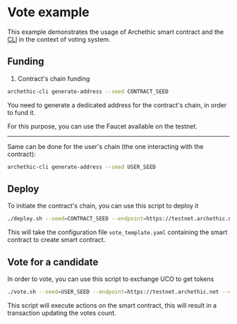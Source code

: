 # Vote example

This example demonstrates the usage of Archethic smart contract and the [CLI](https://github.com/archethic-foundation/archethic-cli) in the context of voting system.

## Funding

1. Contract's chain funding

```bash
archethic-cli generate-address --seed CONTRACT_SEED
```

You  need to generate a dedicated address for the contract's chain, in order to fund it.

For this purpose, you can use the Faucet available on the testnet.

---

Same can be done for the user's chain (the one interacting with the contract):

```bash
archethic-cli generate-address --seed USER_SEED
```

## Deploy

To initiate the contract's chain, you can use this script to deploy it

```sh
./deploy.sh --seed=CONTRACT_SEED --endpoint=https://testnet.archethic.net
```

This will take the configuration file `vote_template.yaml` containing the smart contract to create smart contract.

## Vote for a candidate

In order to vote, you can use this script to exchange UCO to get tokens

```sh
./vote.sh --seed=USER_SEED --endpoint=https://testnet.archethic.net --contract=CONTRACT_ADDRESS --candidate=CANDIDATE
```

This script will execute actions on the smart contract, this will result in a transaction updating the votes count.

